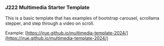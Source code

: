 ### J222 Multimedia Starter Template


This is a basic template that has examples of bootstrap carousel, scrollama stepper, and step through a video on scroll. 

Example: [https://jrue.github.io/multimedia-template-2024/](https://jrue.github.io/multimedia-template-2024/)